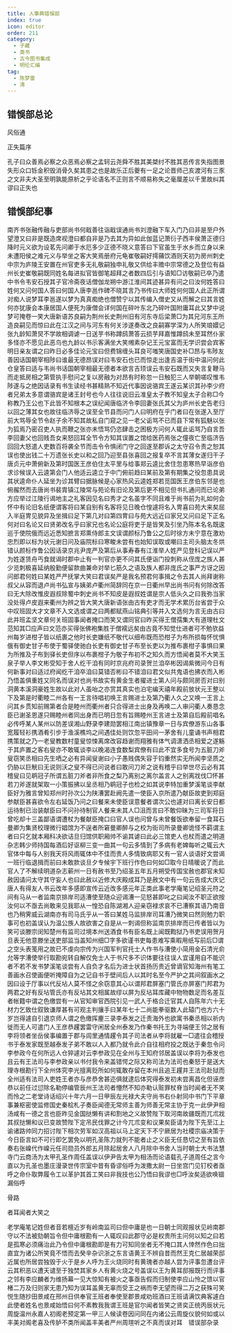 ```yaml
---
title: 人事典错悞部
index: true
icon: editor
order: 211
category:
  - 子藏
  - 类书
  - 古今图书集成
  - 明伦汇编
tag:
  - 陈梦雷
  - 清
---
```


## 错悞部总论

风俗通  

正失篇序  

孔子曰众善焉必察之众恶焉必察之孟轲云尧舜不胜其美桀纣不胜其恶传言失指图景失形众口铄金积毁消骨久矣其患之也是故乐正后夔有一足之论晋师己亥渡河有三豕之文非夫大圣至明孰能原析之乎论语名不正则言不顺易称失之毫厘差以千里故纠其谬曰正失也  

## 错悞部纪事

南齐书张融传融与吏部尚书何戢善往诣戢误通尚书刘澄融下车入门乃曰非是至户外望澄又曰非是既造席视澄曰都自非是乃去其为异如此伽蓝记萧衍子西丰侯萧正德归降时元义欲为设茗先问卿于水厄多少正德不晓义意答曰下官虽生于水乡而立身以来未遭阳侯之难元义与举坐之客大笑焉册府元龟崔敬嗣好摴蒱饮酒则天初为房州刺史中宗为庐陵王安置在州官吏多无礼敬嗣独申礼敬又供给丰赡中宗常德之及登位有益州长史崔敬嗣既同姓名每进拟官皆御笔超拜之者数四后引与语知□访敬嗣已卒乃遣中书令韦安石授其子官冷斋夜话僧伽龙朔中游江淮间其迹甚异有问之曰汝何姓答曰姓何又问何国人答曰何国人唐李邕作碑不晓其言乃书传曰大师姓何何国人此正所谓对痴人说梦耳李邕遂以梦为真真痴绝也僧赞宁以其传编入僧史又从而解之曰其言姓何亦犹康会本康居国人便死为康僧会详何国在碎叶东北乃碎叶国附庸耳此又梦中说梦可掩卷一笑大唐新语苏良嗣为荆州长史荆州旧有河东寺后梁萧□为其兄河东王所造良嗣见而惊曰此在江汉之间与河东有何关涉遂奏改之良嗣寡学深为人所笑琅嬛记张九龄知萧炅不学故相调谑一日送芋书称蹲鸱萧答云损芋拜嘉惟蹲鸱未至耳然仆家多怪亦不愿见此恶鸟也九龄以书示客满坐大笑缃素杂记王元宝富而无学识尝会宾客明日亲友谓之曰昨日必多佳论元宝曰但费锦缠头耳良可嗤笑唐国史补□昂与韦陟友善因话国朝宰相陟曰谁最无德昂误对曰韦安石也已而惊走出逢吉温于街中温问何此仓皇答曰适与韦尚书话国朝宰相最无德者本欲言吉顼误云韦安石既而又失言复鞭马而走抵房相之第管执手慰问之复以房融为对昂有时称忽一日触犯三人举朝嗟叹惟韦陟遂与之绝因话录有书生读经书甚精熟不知近代事因说骆宾王遂云某识其孙李少府者兄弟太多意谓骆宾是诸王封号也今人往往说旧云准皇太子教不知皇太子合称□今称教乃王公也下此皆不知根本之误纪闻唐临济令李回妻张氏其父为庐州长史告老归以回之薄其女也故往临济辱之误至全节县而问门人曰明府在乎门者曰在张遂入至厅前大骂辱全节令赵子余不知其故私自门窥之见一老父诟骂不已而县下常有狐魅以张为狐焉乃密召吏人执而鞭之张亦未悟骂仍恣肆击之困极方问何人辄此诟骂乃自言吾李回妻父也回贱吾女来怒回耳全节令方知其误置之馆给医药焉张之僮夜亡至临济告回回大怒遣人吏数百将袭全节而击令令惧闭门守之回遂至郡诉之太守召令责之恕其误也使出钱二十万遗张长史以和之回乃迎至县张喜回之报复卒不言其薄女遂归干子唐贞元中萧俯新及第时国医王彦伯住太平里与给事郑云逵比舍住忽患寒热早诣彦伯求诊候误入云逵第会门人他适云逵立于中门俯前趋曰某前及第有期集之役忽患具说其状逵命仆人延坐为诊其臂曰据脉候是心家热风云逵姓郑若觅国医王彦伯东邻是也俯赧然而去唐尚书裴胄镇江陵常与苑论有旧论及第后更不相见但书扎通问而已论弟方应举过江陵行谒地主之礼客因见名曰秀才之名虽字不同且难于尚书前为礼如何会怀中有论旧名纸便谓客将曰某自别有名客将见日晚仓惶遽将名入冑喜曰苑大来矣屈入半庭冑见貌异及坐揖曰足下第几对曰第四冑曰与苑大远近曰家兄又问曰足下正名何对曰名论又曰贤弟改名乎曰家兄也名论公庭将吏于是皆笑及引坐乃陈本名名既逡巡于使院俄而远近悉知摭言郑熏侍郎主文误谓颜标乃鲁公之后时徐方未宁意在激劝忠烈即以标为状元谢日问及庙院标曰寒畯未尝有也始知误取或嘲曰主司头脑太冬烘错认颜标作鲁公因话录京兆尹庞严及第后从事寿春有江淮举人姓严见登科记误以严为姓遂赁舟丐食就谒时郡中止有一判官亦更不问其氏便诣门投刺称从侄庞之族人甚少览刺极喜延纳殷勤便留款曲兼命对举匕筋久之语及族人都非庞氏之事严方讶之因问郎君何姓曰某姓严严抚掌大笑曰君误矣严是我名预君何事揖之令去其人尚拜谢称叔父从容而退卢尚书弘宣与姨弟卢衢州简辞同在京一日衢州早出尚书问有何除改答曰无大除改惟皮遐叔除蜀中刺史尚书不知皮是遐叔姓谓是宗人低头久之曰我弥当家没处得卢皮遐来衢州为辨之皆大笑大唐新语张由古有吏才而无学术累历台省尝于众中叹班固大才文章不入文选或谓之曰两都赋燕山铭典引等并入文选何为言无由古曰此并班孟坚文章何关班固事闻者掩口而笑又谓同官曰昨买得王僧孺集大有道理杜文范知其□应声曰文范亦买得张佛袍集胜于僧襦远矣由古竟不知觉仕进者可不勉欤益州每岁进柑子皆以纸裹之他时长吏嫌纸不敬代以细布既而恐柑子为布所损每怀忧惧俄有御史甘子布使于蜀驿使驰白长吏有御史甘子布至长吏以为推布裹柑子事惧曰果为所推及子布到驿长吏但序以布裹柑子为敬子布初不之知久而方悟闻者莫不大笑玉泉子举人李文彬受知于舍人纥干洎有同时京兆府司录贺兰洎卒彬因谒紫微问今日有何新事对曰适过府闻纥干洎卒洎曰莫错否彬曰不错洎曰君文似共鬼语也拂衣而入彬乃悟盖俱重姓又同名而误对也尚书故实有黄金生者擢进士第人问与颇同房否对曰别洞黄本溪洞豪姓生故以此对人虽咍之亦赏其真实也泊宅编天禧年殿前放状元王整以下及第是时衢睦二州各有一王言待唱初唤王言赐进士及第乃衢人久之又唤一王言上问其乡贯知前赐第者合是睦州而衢州者只合得进士出身及再唤二人审问衢人奏恳念臣已谢圣恩遂只赐睦州者同出身而已明日忽有旨赐睦州王言进士及第自后殿前唱名必传呼某人某州以防差误湘山野录李建勋罢相江南出镇豫章一日与宾僚游东山各事宽履轻衫携酒肴引步于渔溪樵坞之间遇佳处则饮忽平田间一茅舍有儿童诵书声相君携策就之乃一老叟教数村童叟惊悚离席改容趋谢而翔雅有体气调潇洒丞相爱之遂觞于其庐置之客右叟亦不敢辄谈李以晚渴连食数梨宾僚有曰此不宜多食号为五脏刀斧叟窃笑丞相曰先生哂之必有异闻叟谢曰小子愚贱偶失容于钧重然实无所闻李坚质之仍胁以巨觥曰无说则沃之叟不得已问说者曰敢问刀斧之说有稽乎曰举世尽云必有其稽叟曰见鹖冠子所谓五脏刀斧者非所食之梨乃离别之离尔盖言人之别离戕伐□怀甚若刀斧遂就架取一小策振拂以呈丞相乃鹖冠子也检之如其说李特加重梦溪笔谈李献臣好为雅言曾知郑州时孙次公为陕漕罢赴阙先遣一使臣入京所遣乃献臣故吏到郑庭参献臣甚喜欲令左右延饭乃问之曰餐来未使臣误意餐者谓次公也遽对曰离长安日都运待制已治装献臣曰不问孙待制官人餐来未其人□沮而言曰不敢仰昧为三司军将日曾吃却十三盖鄙语谓遭杖为餐献臣掩口曰官人误也问曾与未曾餐饭欲奉留一食耳石曼卿为集贤校理微行娼馆为不逞者所窘曼卿醉与之校为街司所录曼卿诡怪不羁谓主者曰只乞就本厢科决欲诘旦归馆供职厢帅不谕其谑曰此必三馆吏人也杖而遣之明道杂志韩少师持国每酒后好讴柳三变一曲其一句云多情到了多病有老婢每听之辄云大官体中每与人别我天将风雨辄体中不佳而贵人多情致病耶又有一官人谈语好文尝谒一班行临退揖而前曰未敢款谈旦夕专候宇下班行作色曰何如□取今日晴暖说了而此官人了不解续明道杂志蕲州一日有赦书至乃绍圣五年五月朔受传国宝赦也郡官未知赦因请问太守其守妄人也曰此赦以近修大庆殿成耳乃是赦文中有一句云告成大庆记唐人有得友人书云改年多感即宣传云近改多感元年正类此事老学庵笔记绍圣元符之间有马从一者监南京排岸司适漕使至随众迎谒漕一见怒甚即叱之曰闻汝不职正欲按汝何以不亟去尚敢来见我耶从一惶恐自陈湖湘人迎亲窃禄求哀不已漕察其语乃南音也乃稍霁威云湖南亦有司马氏乎从一答曰某姓马监排岸司耳漕乃微笑曰然则勉力职事可也初盖误认为温公族人故欲害之自是从一刺谒但称监南京排岸而已传者皆以为笑可谈滕宗闵知楚州有监司过境本州送酒食书有臣名既上闻既鞫狱乃书吏误用贺月旦表无他意滕坐送吏部监当盖知州细□字多欲谨书吏每患难写乘暇用纸写前后□谓之空头表笺用之故已不虔向宗传为兴国军判官托士人作书与漕使小简用金石清光俞允等字漕使举行取勘宛转自解仅免士人于书尺多不识体要往往误人宜谨用自不能识者不若不发书梦溪笔谈尝有人自负才名后为进士状首扬历贵近曾谪官知海州有笔工善画水召使画便听掩障自为之记自书于壁间后人以其时名至今严护之其间叙画水之因曰设于厅事以代反坫人莫不怪之余窃意其心以谓邦君屏塞门管氏亦屏塞门邦君为两君之好有反坫管氏亦有反坫其文相属故缪以屏为反坫耳库藏中物物数足而名差互者帐籍中谓之色缴尝有一从官知审官西院引见一武人于格合迁官其人自陈年六十无材力乞致仕叙致谦厚甚有可观主判攘手曰某年七十二尚能拳驱数人此辕门也方六十岁岂得遽自引退京师人谓之色缴挥麈三录李泰发之迁责海外也欲寓书秦丞相以祈内徙而无人可遣门人王彦恭趯罢雷守闲居全州泰发乃作秦书托王为寻端便王邻之居有李将领者坐岳侯事编置于郡与闾里通情趯令其子司法者从李将就雇一□遣往会稽授书于泰发家既至越泰发子弟不敢以人入都乃就令此介自往相府投之既达于秦忽令问李参政今在何所远人仓猝遽对云李参政见在全州与王知府邻居盖误以李将为泰发也且云有王法司与李参政亲以书付我令来盖错愕之际又称司法为法司也秦怒于是送大理寺根勘行下全州体究李光擅离贬所如何辄敢存留在本州且追王趯并王法司赴狱而全州适有法司人吏姓王者亦与彦恭舍甚迩俱就逮后体究得泰发初未尝离昌化但诬彦恭以前任过愆除名勒停编管辰州王法司者懵然不知亦勒认赃罪杖脊当时闻者无不笑而怜之二老堂诗话绍兴十年六月一日甲辰左光禄大夫守尚书右仆射同中书门下平章事兼枢密使监修国史秦桧札子奏臣闻德无常师主善为师善无常主协于克一此伊尹相汤咸有一德之言也臣昨见金国挞懒有讲和割地之义故赞陛下取河南故疆既而兀朮戕其叔挞懒和议已变故赞陛下定吊民伐罪之计今兀朮变和议果矣臣请为陛下先至江上谕诸路帅同力招讨陛下相次劳军如汉高祖以马上定天下不宁厥居为社稷宗庙决策于今日臣言如不可行即乞罢免以明孔圣陈力就列不能者止之义臣无任恳切之至有旨依奏右张嵲代作嵲元任司勋员外郎五月除起居舍人八月除中书舍人当时朝士大书法慧寺门云商汤为太甲孔圣作周任盖误以伊尹告太甲为相汤而论语载孔子道周任之言今直以为孔圣也墨庄漫录世传宗室中昔有昏谬俗呼为泼撒太尉一日坐宫门见钉校者亟呼之命仆取弊履令工以革护其首工笑曰非我技也公乃悟曰我谬也□呼汝矣适欲唤锢漏俗呼  

骨路  

者耳闻者大笑之  

老学庵笔记姓但者音若檀近岁有岭南监司曰但中庸是也一日朝士同观报状见岭南郡守以不法被劾朝旨令但中庸根勘有一人辄叹曰此郡守必是权贵所主问何以知之曰若是孤寒必须痛治此乃令但中庸根勘即是有力可知同坐者无不掩口其人悻然作色曰拙直宜为诸公所笑竟不悟而去癸辛杂识浙之东言语黄王不辨自昔而然王克仁居越荣邸近属也所居尝独毁于火于是乡人呼为王火烧同时有黄瑰者亦越人尝为评事忽遭台评云其积恶以遭天谴至于独焚其家乡人有黄火烧之号盖误以王为黄耳邸报既行而评事之邻有李应麟者为维扬幕一见大惊知有被火之事亟告假而归制使李应山怜之馈以官楮二万及归则家无患乃知为误耳盖黄无辜而受王之祸而李无望而得二万之获殊可笑悦生随抄田景咸在邢州日供奉官王班者奉使至郡景咸劝班酒曰王班请满饮典客遽白此使者姓名也景咸始悟曰何不素教我我谓王班是官尔闻者皆笑之贤奕正统丙辰状元周旋温州永嘉人初阁老预定第一甲三人候读卷因问同在内诸公云周旋仪貌何如或以丰美对阁老喜及传胪不类所闻盖丰美者严州周瑄听之不真而误对耳　错误部杂录  
